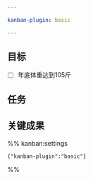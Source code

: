 ```yaml
---

kanban-plugin: basic

---
```


## 目标

- [ ] 年底体重达到105斤


## 任务



## 关键成果





%% kanban:settings
```
{"kanban-plugin":"basic"}
```
%%